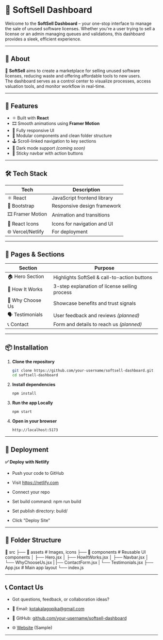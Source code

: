 # 🧭 SoftSell Dashboard

Welcome to the **SoftSell Dashboard** – your one-stop interface to manage the sale of unused software licenses. Whether you're a user trying to sell a license or an admin managing queues and validations, this dashboard provides a sleek, efficient experience.

---

## 📌 About

🎯 **SoftSell** aims to create a marketplace for selling unused software licenses, reducing waste and offering affordable tools to new users.  
The dashboard serves as a control center to visualize processes, access valuation tools, and monitor workflow in real-time.

---

## 🚀 Features

- ⚛️ Built with **React**
- 🎞️ Smooth animations using **Framer Motion**
- 📐 Fully responsive UI
- 🧩 Modular components and clean folder structure
- 🕹️ Scroll-linked navigation to key sections
- 🌙 Dark mode support *(coming soon)*
- 🔐 Sticky navbar with action buttons

---

## 🛠️ Tech Stack

| Tech           | Description                  |
|----------------|------------------------------|
| ⚛️ React        | JavaScript frontend library   |
| 🎨 Bootstrap    | Responsive design framework   |
| 🎞️ Framer Motion | Animation and transitions     |
| 🎯 React Icons  | Icons for navigation and UI   |
| 🌐 Vercel/Netlify | For deployment              |

---

## 📄 Pages & Sections

| Section           | Purpose                                      |
|-------------------|----------------------------------------------|
| 🏠 Hero Section     | Highlights SoftSell & call-to-action buttons |
| 🧠 How It Works     | 3-step explanation of license selling process|
| 🌟 Why Choose Us   | Showcase benefits and trust signals          |
| 🗣️ Testimonials     | User feedback and reviews *(planned)*        |
| 📞 Contact          | Form and details to reach us *(planned)*    |

---

## 📦 Installation

1. **Clone the repository**  
   ```bash
   git clone https://github.com/your-username/softsell-dashboard.git
   cd softsell-dashboard

   ```
2. **Install dependencies**
    ```bash
    npm install
    ```
3. **Run the app Locally**
    ```bash
    npm start
    ```   
4. **Open in your browser**
    ```bash
    http://localhost:5173
    ``` 

---

## 🚀 Deployment

#### ✅ Deploy with Netlify

- Push your code to GitHub

- Visit https://netlify.com

- Connect your repo

- Set build command: npm run build

- Set publish directory: build/

- Click "Deploy Site"

---

## 📁 Folder Structure

📁 src
├── 📁 assets           # Images, icons
├── 📁 components       # Reusable UI components
│   ├── Hero.jsx
│   ├── HowItWorks.jsx
│   ├── Navbar.jsx
│   └── WhyChooseUs.jsx
|   |── ContactForm.jsx
|   └── Testimonials.jsx
├── App.jsx            # Main app layout
└── index.js 

---

## 📞 Contact Us

- Got questions, feedback, or collaboration ideas?

- 📧 Email: kotakalagopika@gmail.com

- 🐙 GitHub: [github.com/your-username/softsell-dashboard](https://github.com/gopika04-saru)

- 🌐 [Website](https://moonlit-begonia-c9ab1b.netlify.app) (Sample)

---